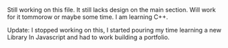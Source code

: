 Still working on this file. It still lacks design on the main section. Will work for it tommorow or maybe some time. I am learning C++. 

Update: I stopped working on this, I started pouring my time learning a new Library In Javascript and had to work building a portfolio.
